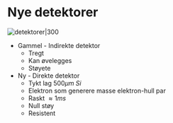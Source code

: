 # Nye detektorer

![detektorer|300](https://upload.wikimedia.org/wikipedia/commons/thumb/d/dd/Direct_and_indirect_electron_detectors.svg/800px-Direct_and_indirect_electron_detectors.svg.png)
- Gammel - Indirekte detektor
	- Tregt
	- Kan øvelegges
	- Støyete
- Ny - Direkte detektor
	- Tykt lag $500 \mu m$ $Si$
	- Elektron som generere masse elektron-hull par
	- Raskt $\approx 1ms$
	- Null støy
	- Resistent